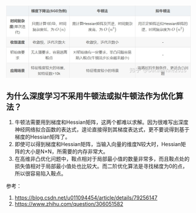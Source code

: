 ![preview](assets/%E6%A2%AF%E5%BA%A6%E4%B8%8B%E9%99%8D%E6%B3%95%E3%80%81%E7%89%9B%E9%A1%BF%E6%B3%95%E3%80%81%E6%8B%9F%E7%89%9B%E9%A1%BF%E6%B3%95%20%E4%B8%89%E7%B1%BB%E8%BF%AD%E4%BB%A3%E6%B3%95%E5%BA%94%E7%94%A8%E5%9C%BA%E6%99%AF%E6%9C%89%E4%BD%95%E5%B7%AE%E5%88%AB%EF%BC%9F/v2-606c8b225645e8c2bf5300985ed2f9d2_r.jpg)



## 为什么深度学习不采用牛顿法或拟牛顿法作为优化算法？

1. 牛顿法需要用到梯度和Hessian矩阵，这两个都难以求解。因为很难写出深度神经网络拟合函数的表达式，遑论直接得到其梯度表达式，更不要说得到基于梯度的Hessian矩阵了。
2. 即使可以得到梯度和Hessian矩阵，当输入向量的维度N较大时，Hessian矩阵的大小是N×N，所需要的内存非常大。
3. 在高维非凸优化问题中，鞍点相对于局部最小值的数量非常多，而且鞍点处的损失值相对于局部最小值处也比较大。而二阶优化算法是寻找梯度为0的点，所以很容易陷入鞍点。

参考：

1. https://blog.csdn.net/u011094454/article/details/79256147
2. https://www.zhihu.com/question/306051582